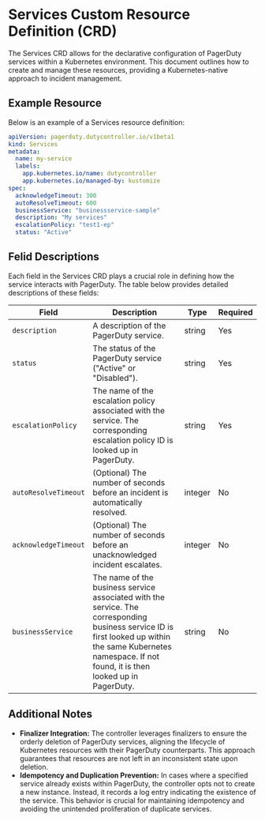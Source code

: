 # Services Custom Resource Definition (CRD)

The Services CRD allows for the declarative configuration of PagerDuty services within a Kubernetes environment. This document outlines how to create and manage these resources, providing a Kubernetes-native approach to incident management.

## Example Resource

Below is an example of a Services resource definition:

```yaml
apiVersion: pagerduty.dutycontroller.io/v1beta1
kind: Services
metadata:
  name: my-service
  labels:
    app.kubernetes.io/name: dutycontroller
    app.kubernetes.io/managed-by: kustomize
spec:
  acknowledgeTimeout: 300
  autoResolveTimeout: 600
  businessService: "businessservice-sample"
  description: "My services"
  escalationPolicy: "test1-ep"
  status: "Active"
```



## Felid Descriptions

Each field in the Services CRD plays a crucial role in defining how the service interacts with PagerDuty. The table below provides detailed descriptions of these fields:

| Field                | Description                                                                                                                                                                                                   | Type    | Required |
| -------------------- | ------------------------------------------------------------------------------------------------------------------------------------------------------------------------------------------------------------- | ------- | -------- |
| `description`        | A description of the PagerDuty service.                                                                                                                                                                       | string  | Yes      |
| `status`             | The status of the PagerDuty service ("Active" or "Disabled").                                                                                                                                                 | string  | Yes      |
| `escalationPolicy`   | The name of the escalation policy associated with the service. The corresponding escalation policy ID is looked up in PagerDuty.                                                                              | string  | Yes      |
| `autoResolveTimeout` | (Optional) The number of seconds before an incident is automatically resolved.                                                                                                                                | integer | No       |
| `acknowledgeTimeout` | (Optional) The number of seconds before an unacknowledged incident escalates.                                                                                                                                 | integer | No       |
| `businessService`    | The name of the business service associated with the service. The corresponding business service ID is first looked up within the same Kubernetes namespace. If not found, it is then looked up in PagerDuty. | string  | No       |



## Additional Notes

- **Finalizer Integration:** The controller leverages finalizers to ensure the orderly deletion of PagerDuty services, aligning the lifecycle of Kubernetes resources with their PagerDuty counterparts. This approach guarantees that resources are not left in an inconsistent state upon deletion.
- **Idempotency and Duplication Prevention:** In cases where a specified service already exists within PagerDuty, the controller opts not to create a new instance. Instead, it records a log entry indicating the existence of the service. This behavior is crucial for maintaining idempotency and avoiding the unintended proliferation of duplicate services.
